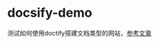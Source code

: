 # docsify-demo

测试如何使用doctify搭建文档类型的网站，[参考文章]( https://mp.weixin.qq.com/s?__biz=Mzg2OTA0Njk0OA==&mid=2247486555&idx=2&sn=8486026ee9f9ba645ff0363df6036184&chksm=cea24390f9d5ca86ff4177c0aca5e719de17dc89e918212513ee661dd56f17ca8269f4a6e303&token=36880070&lang=zh_CN&key=15065b674a4d223a68061478837dd71179fee0600e2d1233322a84d1c0a12f0697df088f90cbd47c71ba54bf79f6088325f78ca5d45c057f1962bbc0a018b998819f1155bbfeeec8bd869a9f55b95717&ascene=1&uin=ODU3NjcwNjA1&devicetype=Windows+10&version=62090045&exportkey=A64rs7VR%2F9i2LHNTg3n01zU%3D&pass_ticket=tE%2B%2F4izxGI4NzwPuRbPIDqiu2v2OymAkVRv1DysxgrMwr1xpZY9AEQKG%2FzdFQOI0 )

